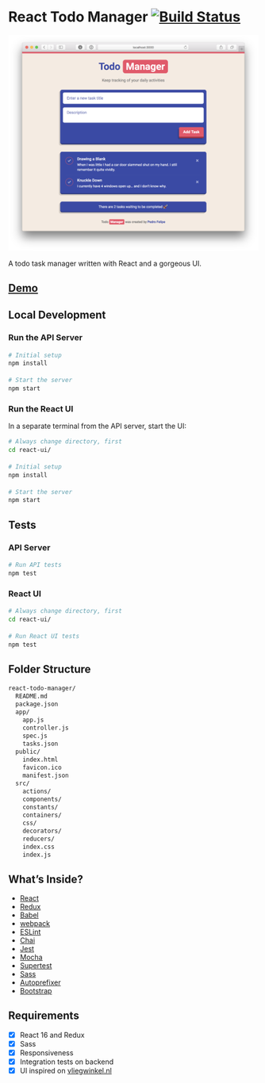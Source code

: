 # React Todo Manager [![Build Status](https://travis-ci.org/PedroFelipe/react-todo-manager.svg?branch=master)](https://travis-ci.org/PedroFelipe/react-todo-manager)

![React Todo Manager](screenshot.png)

A todo task manager written with React and a gorgeous UI.

## [Demo](https://nl-react-todo-manager.herokuapp.com)

## Local Development

### Run the API Server

```bash
# Initial setup
npm install

# Start the server
npm start
```

### Run the React UI

In a separate terminal from the API server, start the UI:

```bash
# Always change directory, first
cd react-ui/

# Initial setup
npm install

# Start the server
npm start
```

## Tests

### API Server
```bash
# Run API tests
npm test
```

### React UI
```bash
# Always change directory, first
cd react-ui/

# Run React UI tests
npm test
```

## Folder Structure

```
react-todo-manager/
  README.md
  package.json
  app/
    app.js
    controller.js
    spec.js
    tasks.json
  public/
    index.html
    favicon.ico
    manifest.json
  src/
    actions/
    components/
    constants/
    containers/
    css/
    decorators/
    reducers/
    index.css
    index.js
```

## What’s Inside?

* [React](https://facebook.github.io/react)
* [Redux](http://redux.js.org)
* [Babel](http://babeljs.io)
* [webpack](https://webpack.js.org)
* [ESLint](http://eslint.org)
* [Chai](http://chaijs.com)
* [Jest](http://facebook.github.io/jest)
* [Mocha](https://mochajs.org)
* [Supertest](https://github.com/visionmedia/supertest)
* [Sass](http://sass-lang.com)
* [Autoprefixer](https://github.com/postcss/autoprefixer)
* [Bootstrap](http://getbootstrap.com)

## Requirements
- [x] React 16 and Redux
- [x] Sass
- [x] Responsiveness
- [x] Integration tests on backend
- [x] UI inspired on [vliegwinkel.nl](https://www.vliegwinkel.nl)
